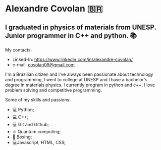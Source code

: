   # Alexandre Covolan :brazil:

  ## I graduated in physics of materials from UNESP. Junior programmer in C++ and python. :books:

  My contacts:
  
  - Linked-In: https://www.linkedin.com/in/alexandre-covolan/
  - e-mail: covolan09@gmail.com
 
  I'm a Brazilian citizen and I've always been passionate about technology and programming, I went to college at UNESP and I have a bachelor's degree in materials physics. I currently program in python and c++, I love problem solving and competitive programming.
 
 
 Some of my skills and passions:
 
 - :computer: Python;
 - :computer: C++;
 - :computer: Git and Github;
 - :atom_symbol: Quantum computing;
 - :boxing_glove: Boxing;
 - :computer:Javascript, HTML, CSS;
 
 
 <!---
- 👋 Hi, I’m @covolan
- 👀 I’m interested in Physics and Programming.
- 🌱 I’m currently learning Python, c++, c and git.
- 💞️ I’m looking to collaborate on open source projects and physics related material.
- 📫 How to reach me send-me and message on github or on my personal e-mail: covolan09@gmail.com


covolan/covolan is a ✨ special ✨ repository because its `README.md` (this file) appears on your GitHub profile.
You can click the Preview link to take a look at your changes.
--->
